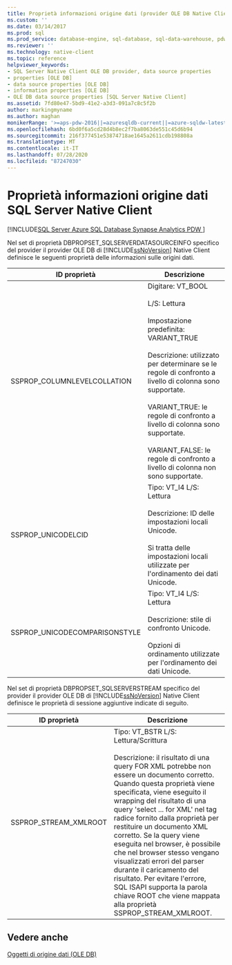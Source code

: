 ```yaml
---
title: Proprietà informazioni origine dati (provider OLE DB Native Client) | Microsoft Docs
ms.custom: ''
ms.date: 03/14/2017
ms.prod: sql
ms.prod_service: database-engine, sql-database, sql-data-warehouse, pdw
ms.reviewer: ''
ms.technology: native-client
ms.topic: reference
helpviewer_keywords:
- SQL Server Native Client OLE DB provider, data source properties
- properties [OLE DB]
- data source properties [OLE DB]
- information properties [OLE DB]
- OLE DB data source properties [SQL Server Native Client]
ms.assetid: 7fd80e47-5bd9-41e2-a3d3-091a7c8c5f2b
author: markingmyname
ms.author: maghan
monikerRange: '>=aps-pdw-2016||=azuresqldb-current||=azure-sqldw-latest||>=sql-server-2016||=sqlallproducts-allversions||>=sql-server-linux-2017||=azuresqldb-mi-current'
ms.openlocfilehash: 6bd0f6a5cd28d4b8ec2f7ba8063de551c45d6b94
ms.sourcegitcommit: 216f377451e53874718ae1645a2611cdb198808a
ms.translationtype: MT
ms.contentlocale: it-IT
ms.lasthandoff: 07/28/2020
ms.locfileid: "87247030"
---
```

#  <a name="sql-server-native-client-data-source-information-properties"></a>Proprietà informazioni origine dati SQL Server Native Client
[!INCLUDE[SQL Server Azure SQL Database Synapse Analytics PDW ](../../includes/applies-to-version/sql-asdb-asdbmi-asa-pdw.md)]

  Nel set di proprietà DBPROPSET_SQLSERVERDATASOURCEINFO specifico del provider il provider OLE DB di [!INCLUDE[ssNoVersion](../../includes/ssnoversion-md.md)] Native Client definisce le seguenti proprietà delle informazioni sulle origini dati.  
  
|ID proprietà|Descrizione|  
|-----------------|-----------------|  
|SSPROP_COLUMNLEVELCOLLATION|Digitare: VT_BOOL<br /><br /> L/S: Lettura<br /><br /> Impostazione predefinita: VARIANT_TRUE<br /><br /> Descrizione: utilizzato per determinare se le regole di confronto a livello di colonna sono supportate.<br /><br /> VARIANT_TRUE: le regole di confronto a livello di colonna sono supportate.<br /><br /> VARIANT_FALSE: le regole di confronto a livello di colonna non sono supportate.|  
|SSPROP_UNICODELCID|Tipo: VT_I4 L/S: Lettura<br /><br /> Descrizione: ID delle impostazioni locali Unicode.<br /><br /> Si tratta delle impostazioni locali utilizzate per l'ordinamento dei dati Unicode.|  
|SSPROP_UNICODECOMPARISONSTYLE|Tipo: VT_I4 L/S: Lettura<br /><br /> Descrizione: stile di confronto Unicode.<br /><br /> Opzioni di ordinamento utilizzate per l'ordinamento dei dati Unicode.|  
  
 Nel set di proprietà DBPROPSET_SQLSERVERSTREAM specifico del provider il provider OLE DB di [!INCLUDE[ssNoVersion](../../includes/ssnoversion-md.md)] Native Client definisce le proprietà di sessione aggiuntive indicate di seguito.  
  
|ID proprietà|Descrizione|  
|-----------------|-----------------|  
|SSPROP_STREAM_XMLROOT|Tipo: VT_BSTR L/S: Lettura/Scrittura<br /><br /> Descrizione: il risultato di una query FOR XML potrebbe non essere un documento corretto. Quando questa proprietà viene specificata, viene eseguito il wrapping del risultato di una query 'select ... for XML' nel tag radice fornito dalla proprietà per restituire un documento XML corretto. Se la query viene eseguita nel browser, è possibile che nel browser stesso vengano visualizzati errori del parser durante il caricamento del risultato. Per evitare l'errore, SQL ISAPI supporta la parola chiave ROOT che viene mappata alla proprietà SSPROP_STREAM_XMLROOT.|  
  
## <a name="see-also"></a>Vedere anche  
 [Oggetti di origine dati &#40;OLE DB&#41;](../../relational-databases/native-client-ole-db-data-source-objects/data-source-objects-ole-db.md)  
  
  
